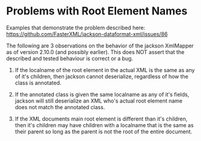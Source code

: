 # Problems with Root Element Names
Examples that demonstrate the problem described here: https://github.com/FasterXML/jackson-dataformat-xml/issues/86

The following are 3 observations on the behavior of the jackson XmlMapper as of version 2.10.0 (and possibly earlier). 
This does NOT assert that the described and tested behaviour is correct or a bug.

1. If the localname of the root element in the actual XML is the same as any of it's children, 
then jackson cannot deserialize, regardless of how the class is annotated.

1. If the annotated class is given the same localname as any of it's fields, 
jackson will still deserialize an XML who's actual root element name does not 
match the annotated class.

1. If the XML documents main root element is different than it's children, 
then it's children may have children with a localname that is the same as their parent 
so long as the parent is not the root of the entire document.  

